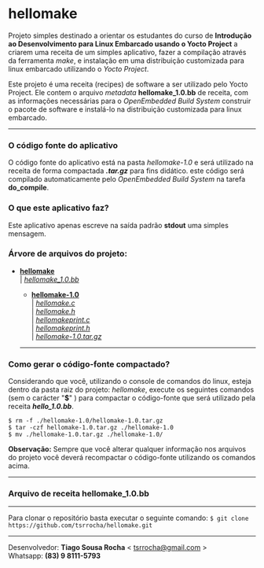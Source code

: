 # hellomake
Projeto simples destinado a orientar os estudantes do curso de **Introdução ao Desenvolvimento para Linux Embarcado usando o Yocto Project** a criarem uma receita de um simples aplicativo, fazer a compilação através da ferramenta *make*, e instalação em uma distribuição customizada para linux embarcado utilizando o *Yocto Project*.

Este projeto é uma receita (recipes) de software a ser utilizado pelo Yocto Project. Ele contem o arquivo *metadata* **hellomake_1.0.bb** de receita, com as informações necessárias para o *OpenEmbedded Build System* construir o pacote de software e instalá-lo na distribuição customizada para linux embarcado.

---

### O código fonte do aplicativo
O código fonte do aplicativo está na pasta *hellomake-1.0* e será utilizado na receita de forma compactada ***.tar.gz*** para fins didático. este código será compilado automaticamente pelo *OpenEmbedded Build System* na tarefa **do_compile**.

### O que este aplicativo faz?
Este aplicativo apenas escreve na saída padrão **stdout** uma simples mensagem.

### Árvore de arquivos do projeto:
+ **[hellomake](https://github.com/tsrrocha/hello)**<br />
  |  *[hellomake_1.0.bb](https://github.com/tsrrocha/hellomake/blob/master/hellomake_1.0.bb)*<br/>
  +  **[hellomake-1.0](https://github.com/tsrrocha/hellomake/tree/master/hellomake-1.0)**<br/>
  |  *[hellomake.c](https://github.com/tsrrocha/hellomake/blob/master/hellomake-1.0/hellomake.c)*<br/>
  |  *[hellomake.h](https://github.com/tsrrocha/hellomake/blob/master/hellomake-1.0/hellomake.h)*<br/>
  |  *[hellomakeprint.c](https://github.com/tsrrocha/hellomake/blob/master/hellomake-1.0/hellomakeprint.c)*<br/>
  |  *[hellomakeprint.h](https://github.com/tsrrocha/hellomake/blob/master/hellomake-1.0/hellomakeprint.h)*<br/>
  |  *[hellomake-1.0.tar.gz](https://github.com/tsrrocha/hellomake/blob/master/hellomake-1.0/hellomake-1.0.tar.gz)*<br/>
  
  ---
  
### Como gerar o código-fonte compactado?
Considerando que você, utilizando o console de comandos do linux, esteja dentro da pasta raiz do projeto: *hellomake*, execute os seguintes comandos (sem o carácter "**$**" ) para compactar o código-fonte que será utilizado pela receita ***hello_1.0.bb***.

`$ rm -f ./hellomake-1.0/hellomake-1.0.tar.gz` <br/>
`$ tar -czf hellomake-1.0.tar.gz ./hellomake-1.0`<br/>
`$ mv ./hellomake-1.0.tar.gz ./hellomake-1.0/`<br/>

**Observação:** Sempre que você alterar qualquer informação nos arquivos do projeto você deverá recompactar o código-fonte utilizando os comandos acima.

---

### Arquivo de receita **hellomake_1.0.bb**


---


Para clonar o repositório basta executar o seguinte comando:
`$ git clone https://github.com/tsrrocha/hellomake.git`

---

Desenvolvedor: **Tiago Sousa Rocha** < <tsrrocha@gmail.com> > <br/>
Whatsapp: **(83) 9 8111-5793**